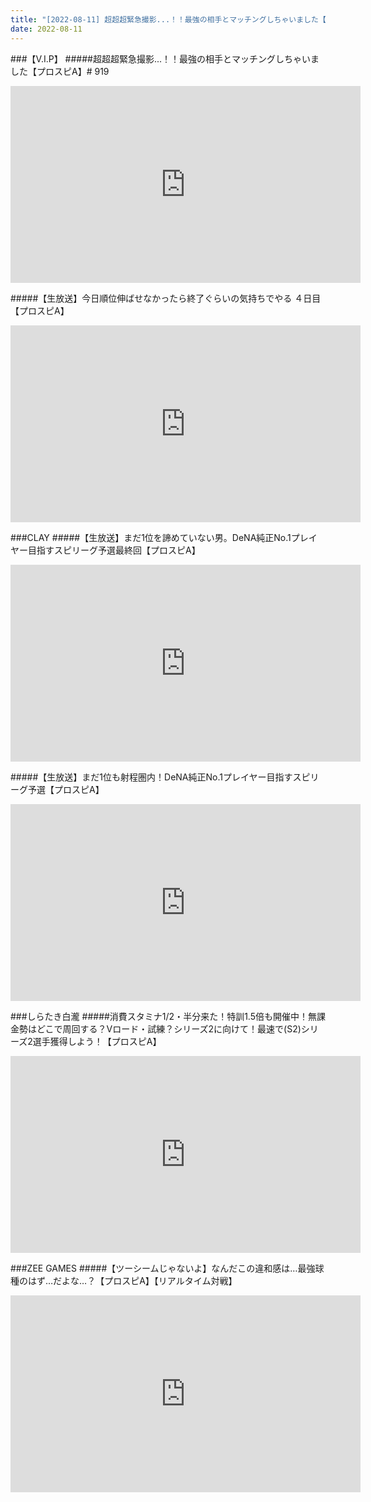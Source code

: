 ```yaml
---
title: "[2022-08-11] 超超超緊急撮影...！！最強の相手とマッチングしちゃいました【プロスピA】# 919 他"
date: 2022-08-11
---
```

###【V.I.P】
#####超超超緊急撮影...！！最強の相手とマッチングしちゃいました【プロスピA】# 919
<iframe width="560" height="315" src="https://www.youtube.com/embed/6VJG6s2EIzE" frameborder="0" allow="accelerometer; autoplay; clipboard-write; encrypted-media; gyroscope; picture-in-picture" allowfullscreen></iframe>

#####【生放送】今日順位伸ばせなかったら終了ぐらいの気持ちでやる ４日目【プロスピA】
<iframe width="560" height="315" src="https://www.youtube.com/embed/4gzI1oudCXs" frameborder="0" allow="accelerometer; autoplay; clipboard-write; encrypted-media; gyroscope; picture-in-picture" allowfullscreen></iframe>

###CLAY
#####【生放送】まだ1位を諦めていない男。DeNA純正No.1プレイヤー目指すスピリーグ予選最終回【プロスピA】
<iframe width="560" height="315" src="https://www.youtube.com/embed/D1QEnxi4G58" frameborder="0" allow="accelerometer; autoplay; clipboard-write; encrypted-media; gyroscope; picture-in-picture" allowfullscreen></iframe>

#####【生放送】まだ1位も射程圏内！DeNA純正No.1プレイヤー目指すスピリーグ予選【プロスピA】
<iframe width="560" height="315" src="https://www.youtube.com/embed/gTFK999Hq5s" frameborder="0" allow="accelerometer; autoplay; clipboard-write; encrypted-media; gyroscope; picture-in-picture" allowfullscreen></iframe>

###しらたき白瀧
#####消費スタミナ1/2・半分来た！特訓1.5倍も開催中！無課金勢はどこで周回する？Vロード・試練？シリーズ2に向けて！最速で(S2)シリーズ2選手獲得しよう！【プロスピA】
<iframe width="560" height="315" src="https://www.youtube.com/embed/69pu_LxsxSY" frameborder="0" allow="accelerometer; autoplay; clipboard-write; encrypted-media; gyroscope; picture-in-picture" allowfullscreen></iframe>

###ZEE GAMES
#####【ツーシームじゃないよ】なんだこの違和感は…最強球種のはず…だよな…？【プロスピA】【リアルタイム対戦】
<iframe width="560" height="315" src="https://www.youtube.com/embed/4rt9v4COg20" frameborder="0" allow="accelerometer; autoplay; clipboard-write; encrypted-media; gyroscope; picture-in-picture" allowfullscreen></iframe>

